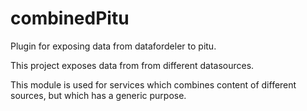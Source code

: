 combinedPitu
============

Plugin for exposing data from datafordeler to pitu.

This project exposes data from from different datasources.

This module is used for services which combines content of different sources, but which has a generic purpose.


